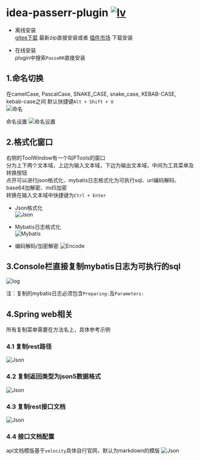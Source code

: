 # idea-passerr-plugin [![lv](https://img.shields.io/badge/dynamic/json?style=flat-square&label=%E6%9C%80%E6%96%B0%E7%89%88%E6%9C%AC&url=https://gitee.com/api/v5/repos/PasseRR/idea-passerr-plugin/releases/latest&query=$.tag_name)](https://gitee.com/PasseRR/idea-passerr-plugin/releases)

- 离线安装  
[gitee下载](https://gitee.com/PasseRR/idea-passerr-plugin/releases)
最新zip直接安装或者
[插件市场](https://plugins.jetbrains.com/plugin/17350-passerr-idea-tools)
下载安装
  
- 在线安装  
  plugin中搜索`PasseRR`直接安装

## 1.命名切换

在camelCase, PascalCase, SNAKE_CASE, snake_case, KEBAB-CASE, kebab-case之间 默认快捷键`Alt + Shift + U`  
![命名](./images/naming.gif)

命名设置
![命名设置](./images/naming_settings.gif)


## 2.格式化窗口

右侧的ToolWindow有一个叫PTools的窗口   
分为上下两个文本域，上边为输入文本域，下边为输出文本域，中间为工具菜单及转换按钮   
点开可以进行json格式化、mybatis日志格式化为可执行sql、url编码解码、base64加解密、md5加密   
转换在输入文本域中快捷键为`Ctrl + Enter`

* Json格式化  
  ![Json](./images/json.gif)

* Mybatis日志格式化  
  ![Mybatis](./images/log.gif)

* 编码解码/加密解密
  ![Encode](./images/encode.gif)

## 3.Console栏直接复制mybatis日志为可执行的sql

![log](./images/log_copy.gif)

注：复制的mybatis日志必须包含`Preparing:`及`Parameters:`

## 4.Spring web相关

所有复制菜单需要在方法名上，具体参考示例

### 4.1 复制rest路径
![Json](./images/path.gif)
### 4.2 复制返回类型为json5数据格式
![Json](./images/return_type.gif)
### 4.3 复制rest接口文档
![Json](./images/rest_doc.gif)
### 4.4 接口文档配置
api文档模版基于`velocity`具体自行官网，默认为markdown的模版
![Json](./images/rest_setting.gif)